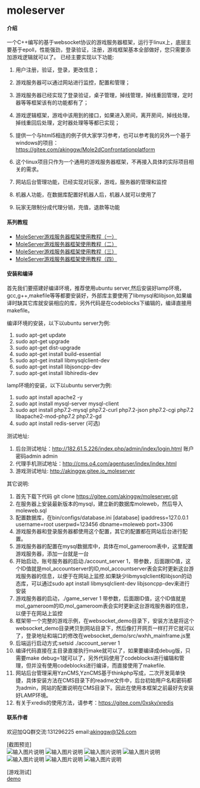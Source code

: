 # moleserver

#### 介绍
一个C++编写的基于websocket协议的游戏服务器框架，运行于linux上，底层主要基于epoll，性能强劲，登录验证，注册，游戏框架基本全部做好，您只需要添加游戏逻辑就可以了。
已经主要实现以下功能:
1. 用户注册，验证，登录，更改信息；
2. 游戏服务器可以通过网站进行监控，配置和管理；
3. 游戏服务器已经实现了登录验证，桌子管理，掉线管理，掉线重回管理，定时器等等框架该有的功能都有了；
4. 游戏逻辑框架，游戏中该用到的接口，如果进入房间，离开房间，掉线处理，掉线重回后处理，定时器处理等等都已实现；
5. 提供一个与html5相连的例子供大家学习参考，也可以参考我的另外一个基于windows的项目：
https://gitee.com/akinggw/Mole2dConfrontationplatform

6. 这个linux项目只作为一个通用的游戏服务器框架，不再接入具体的实际项目相关的需求。
7. 网站后台管理功能，已经实现对玩家，游戏，服务器的管理和监控
8. 机器人功能，在数据库配置好机器人后，机器人就可以使用了 
9. 玩家无限制分成代理分销，充值，退款等功能

#### 系列教程

- [MoleServer游戏服务器框架使用教程（一） ](https://blog.csdn.net/akinggw/article/details/102985982)
- [MoleServer游戏服务器框架使用教程（二） ](https://blog.csdn.net/akinggw/article/details/102986758)
- [MoleServer游戏服务器框架使用教程（三） ](https://blog.csdn.net/akinggw/article/details/102987997)
- [MoleServer游戏服务器框架使用教程（四） ](https://blog.csdn.net/akinggw/article/details/102988586)

#### 安装和编译
首先我们要搭建好编译环境，推荐使用ubuntu server,然后安装好lamp环境，gcc,g++,makefile等等都要安装好，外部库主要使用了libmysql和libjson,如果编译时缺其它库就安装相应的库，另外代码是在codeblocks下编辑的，编译直接用makefile。

编译环境的安装，以下以ubuntu server为例:
1. sudo apt-get update
2. sudo apt-get upgrade
3. sudo apt-get dist-upgrade
4. sudo apt-get install build-essential
5. sudo apt-get install libmysqlclient-dev
6. sudo apt-get install libjsoncpp-dev
7. sudo apt-get install libhiredis-dev

lamp环境的安装，以下以ubuntu server为例:
1. sudo apt install apache2 -y
2. sudo apt install mysql-server mysql-client
3. sudo apt install php7.2-mysql php7.2-curl php7.2-json php7.2-cgi php7.2 libapache2-mod-php7.2 php7.2-gd 
4. sudo apt install redis-server (可选)

测试地址:
1. 后台测试地址：http://182.61.5.226/index.php/admin/index/login.html 账户密码admin admin
2. 代理手机测试地址：http://cms.o4.com/agentuser/index/index.html
3. 游戏测试地址: http://akinggw.gitee.io_moleserver

其它说明:
1. 首先下载下代码
git clone https://gitee.com/akinggw/moleserver.git
2. 在服务器上安装最新版本的mysql，建立新的数据库moleweb，然后导入moleweb.sql
3. 配置数据库，在bin/configs/database.ini
[database]
ipaddress=127.0.0.1
username=root
userpwd=123456
dbname=moleweb
port=3306
4. 游戏服务器和登录服务器都使用这个配置，其它的配置都在网站后台进行配置。
5. 游戏服务器的配置在mysql数据库中，具体在mol_gameroom表中，这里配置游戏服务器，添加一台就是一台
6. 开始启动，账号服务器的启动./account_server 1，带参数，后面跟ID值，这个ID值就是mol_accountserver的ID,mol_accountserver表会实时更新这台游戏服务器的信息，以便于在网站上监控.如果缺少libmysqlclient和libjson的动态库，可以通过sudo apt install libmysqlclient-dev libjsoncpp-dev来进行安装
7. 游戏服务器的启动，./game_server 1 带参数，后面跟ID值，这个ID值就是mol_gameroom的ID,mol_gameroom表会实时更新这台游戏服务器的信息，以便于在网站上监控
8. 框架带一个完整的游戏示例，在websocket_demo目录下，安装方法是将这个websocket_demo目录拷贝到网站目录下，然后像打开网页一样打开它就可以了，登录地址和端口的修改在websocket_demo/src/wxhh_mainframe.js里
9. 后端运行启动方式:setsid ./account_server 1
10. 编译代码直接在主目录直接执行make就可以了，如果要编译成debug版，只需要make debug=1就可以了，另外代码使用了codeblocks进行编辑和管理，但并没有使用codeblocks进行编译，而直接使用了makefile.
11. 网站后台管理采用YznCMS,YznCMS基于thinkphp写成，二次开发简单快捷，具体安装方法在CMS目录下的readme文件中，后台初始用户名和密码都为admin，网站的配置说明在CMS目录下。因此在使用本框架之前最好先安装好LAMP环境。
12. 有关于xredis的使用方法，请参考：https://gitee.com/0xsky/xredis

#### 联系作者
欢迎加QQ群交流:131296225
email:akinggw@126.com

[截图预览]  
![输入图片说明](https://gitee.com/akinggw/moleserver/raw/master/screen/net1.jpg)
![输入图片说明](https://gitee.com/akinggw/moleserver/raw/master/screen/net2.jpg)
![输入图片说明](https://gitee.com/akinggw/moleserver/raw/master/screen/net4.jpg)
![输入图片说明](https://gitee.com/akinggw/moleserver/raw/master/screen/screen66.jpg)
![输入图片说明](https://gitee.com/akinggw/moleserver/raw/master/screen/screen111.jpg)
![输入图片说明](https://gitee.com/akinggw/moleserver/raw/master/screen/screen201.jpg)
![输入图片说明](https://gitee.com/akinggw/moleserver/raw/master/screen/screen202.jpg)

[游戏测试]  
 [demo](http://akinggw.gitee.io/moleserver)   

